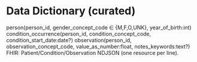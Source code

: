 # Data Dictionary (curated)
person(person_id, gender_concept_code ∈ {M,F,O,UNK}, year_of_birth:int)
condition_occurrence(person_id, condition_concept_code, condition_start_date:date?)
observation(person_id, observation_concept_code, value_as_number:float, notes_keywords:text?)
FHIR: Patient/Condition/Observation NDJSON (one resource per line).
